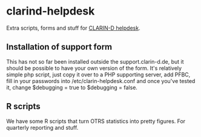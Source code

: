 # clarind-helpdesk

Extra scripts, forms and stuff for [CLARIN-D
helpdesk](https://support.clarin-d.de/mail/index_test.php).

## Installation of support form

This has not so far been installed outside the support.clarin-d.de, but it
should be possible to have your own version of the form. It's relatively simple
php script, just copy it over to a PHP supporting server, add PFBC, fill in your
passwords into /etc/clarin-helpdesk.conf and once you've tested it, change
$debugging = true to $debugging = false.

## R scripts

We have some R scripts that turn OTRS statistics into pretty figures. For
quarterly reporting and stuff.
